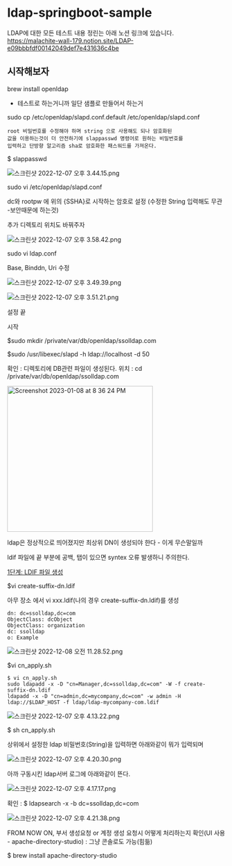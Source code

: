 # ldap-springboot-sample
LDAP에 대한 모든 테스트 내용 정린는 아래 노션 링크에 있습니다.
https://malachite-wall-179.notion.site/LDAP-e09bbbfdf00142049def7e431636c4be


## 시작해보자

brew install openldap

- 테스트로 하는거니까 일단 샘플로 만들어서 하는거

sudo cp /etc/openldap/slapd.conf.default /etc/openldap/slapd.conf

```
root 비밀번호를 수정해야 하며 string 으로 사용해도 되나 암호화된 
값을 이용하는것이 더 안전하기에 slappasswd 명령어로 원하는 비밀번호를
입력하고 단방향 알고리즘 sha로 암호화한 패스워드를 가져온다.
```

$ slappasswd

![스크린샷 2022-12-07 오후 3.44.15.png](https://s3-us-west-2.amazonaws.com/secure.notion-static.com/e083875a-ffe0-4f16-b9be-21bdadfe4fbf/%E1%84%89%E1%85%B3%E1%84%8F%E1%85%B3%E1%84%85%E1%85%B5%E1%86%AB%E1%84%89%E1%85%A3%E1%86%BA_2022-12-07_%E1%84%8B%E1%85%A9%E1%84%92%E1%85%AE_3.44.15.png)

sudo vi /etc/openldap/slapd.conf

dc와 rootpw 에 위의 {SSHA}로 시작하는 암호로 설정 (수정한 String 입력해도 무관 -보안때문에 하는것)

추가 디렉토리 위치도 바꿔주자 

![스크린샷 2022-12-07 오후 3.58.42.png](https://s3-us-west-2.amazonaws.com/secure.notion-static.com/94677749-8c28-4802-b93a-a646631354ee/%E1%84%89%E1%85%B3%E1%84%8F%E1%85%B3%E1%84%85%E1%85%B5%E1%86%AB%E1%84%89%E1%85%A3%E1%86%BA_2022-12-07_%E1%84%8B%E1%85%A9%E1%84%92%E1%85%AE_3.58.42.png)

sudo vi ldap.conf

Base, Binddn, Uri 수정

![스크린샷 2022-12-07 오후 3.49.39.png](https://s3-us-west-2.amazonaws.com/secure.notion-static.com/69f724b1-3d7c-40c7-b439-a74d514bd029/%E1%84%89%E1%85%B3%E1%84%8F%E1%85%B3%E1%84%85%E1%85%B5%E1%86%AB%E1%84%89%E1%85%A3%E1%86%BA_2022-12-07_%E1%84%8B%E1%85%A9%E1%84%92%E1%85%AE_3.49.39.png)

![스크린샷 2022-12-07 오후 3.51.21.png](https://s3-us-west-2.amazonaws.com/secure.notion-static.com/245bbe6d-54ba-42c0-8d1e-f5b277483990/%E1%84%89%E1%85%B3%E1%84%8F%E1%85%B3%E1%84%85%E1%85%B5%E1%86%AB%E1%84%89%E1%85%A3%E1%86%BA_2022-12-07_%E1%84%8B%E1%85%A9%E1%84%92%E1%85%AE_3.51.21.png)

설정 끝

시작

$sudo mkdir /private/var/db/openldap/ssolldap.com

$sudo /usr/libexec/slapd -h ldap://localhost -d 50

 확인 : 디렉토리에 DB관련 파일이 생성된다.
위치 : cd /private/var/db/openldap/ssolldap.com

<img width="336" alt="Screenshot 2023-01-08 at 8 36 24 PM" src="https://user-images.githubusercontent.com/75191069/211194014-cf600f33-12f3-4057-baf0-2ffceaf683c3.png">


ldap은 정상적으로 띄어졌지만 최상위 DN이 생성되야 한다 - 이게 무슨말일까

ldif 파일에 끝 부분에 공백, 탭이 있으면 syntex 오류 발생하니 주의한다.

[1단계: LDIF 파일 생성](https://docs.aws.amazon.com/ko_kr/directoryservice/latest/admin-guide/create.html)

$vi create-suffix-dn.ldif

아무 장소 에서 vi xxx.ldif(나의 경우 create-suffix-dn.ldif)를 생성

```
dn: dc=ssolldap,dc=com
ObjectClass: dcObject
ObjectClass: organization
dc: ssolldap
o: Example
```

![스크린샷 2022-12-08 오전 11.28.52.png](https://s3-us-west-2.amazonaws.com/secure.notion-static.com/b2aa03f1-5a7f-4fb8-bbf0-2b6907acb1e7/%E1%84%89%E1%85%B3%E1%84%8F%E1%85%B3%E1%84%85%E1%85%B5%E1%86%AB%E1%84%89%E1%85%A3%E1%86%BA_2022-12-08_%E1%84%8B%E1%85%A9%E1%84%8C%E1%85%A5%E1%86%AB_11.28.52.png)

$vi cn_apply.sh

```
$ vi cn_apply.sh
sudo ldapadd -x -D "cn=Manager,dc=ssolldap,dc=com" -W -f create-suffix-dn.ldif
ldapadd -x -D "cn=admin,dc=mycompany,dc=com" -w admin -H ldap://$LDAP_HOST -f ldap/ldap-mycompany-com.ldif
```

![스크린샷 2022-12-07 오후 4.13.22.png](https://s3-us-west-2.amazonaws.com/secure.notion-static.com/b152c312-d8f5-4d08-9009-22aaaff1fe7f/%E1%84%89%E1%85%B3%E1%84%8F%E1%85%B3%E1%84%85%E1%85%B5%E1%86%AB%E1%84%89%E1%85%A3%E1%86%BA_2022-12-07_%E1%84%8B%E1%85%A9%E1%84%92%E1%85%AE_4.13.22.png)

$ sh cn_apply.sh

상위에서 설정한 ldap 비밀번호(String)을 입력하면 아래와같이 뭐가 입력되며

![스크린샷 2022-12-07 오후 4.20.30.png](https://s3-us-west-2.amazonaws.com/secure.notion-static.com/533117db-e894-44bf-8475-842e71f3dcad/%E1%84%89%E1%85%B3%E1%84%8F%E1%85%B3%E1%84%85%E1%85%B5%E1%86%AB%E1%84%89%E1%85%A3%E1%86%BA_2022-12-07_%E1%84%8B%E1%85%A9%E1%84%92%E1%85%AE_4.20.30.png)

아까 구동시킨 ldap서버 로그에 아래와같이 뜬다.

![스크린샷 2022-12-07 오후 4.17.17.png](https://s3-us-west-2.amazonaws.com/secure.notion-static.com/96d0d687-16fa-4939-be4c-43b0779e2ff7/%E1%84%89%E1%85%B3%E1%84%8F%E1%85%B3%E1%84%85%E1%85%B5%E1%86%AB%E1%84%89%E1%85%A3%E1%86%BA_2022-12-07_%E1%84%8B%E1%85%A9%E1%84%92%E1%85%AE_4.17.17.png)

확인 : $ ldapsearch -x -b dc=ssolldap,dc=com

![스크린샷 2022-12-07 오후 4.21.38.png](https://s3-us-west-2.amazonaws.com/secure.notion-static.com/79461210-9f50-4aae-ad94-cfddefa4e148/%E1%84%89%E1%85%B3%E1%84%8F%E1%85%B3%E1%84%85%E1%85%B5%E1%86%AB%E1%84%89%E1%85%A3%E1%86%BA_2022-12-07_%E1%84%8B%E1%85%A9%E1%84%92%E1%85%AE_4.21.38.png)

FROM NOW ON, 부서 생성요청 or 계정 생성 요청시 어떻게 처리하는지 확인(UI 사용 - apache-directory-studio) : 그냥 콘솔로도 가능(힘듦)

$ brew install apache-directory-studio
